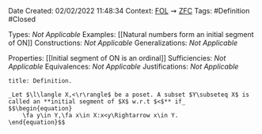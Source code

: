 <br />
<br />

Date Created: 02/02/2022 11:48:34
Context: [$\textrm{FOL}$](obsidian://open?file=First%20Order%20Logic)$\,\,\rightsquigarrow\,\,$[$\textrm{ZFC}$](obsidian://open?file=Zermelo-Fraenkel%20Set%20Theory%20with%20Choice)
Tags: #Definition #Closed 

Types: _Not Applicable_
Examples: [[Natural numbers form an initial segment of ON]]
Constructions: _Not Applicable_
Generalizations: _Not Applicable_

Properties: [[Initial segment of ON is an ordinal]]
Sufficiencies: _Not Applicable_
Equivalences: _Not Applicable_
Justifications: _Not Applicable_

``` ad-Definition
title: Definition.

_Let $\l\langle X,<\r\rangle$ be a poset. A subset $Y\subseteq X$ is called an **initial segment of $X$ w.r.t $<$** if_
$$\begin{equation}
    \fa y\in Y,\fa x\in X:x<y\Rightarrow x\in Y.
\end{equation}$$

```
